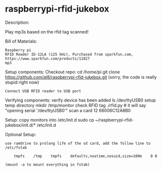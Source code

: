 raspberrypi-rfid-jukebox
========================

Description:

Play mp3s based on the rfid tag scanned!

Bill of Materials:

    Raspberry pi
    RFID Reader ID-12LA (125 kHz), Purchased from sparkfun.com, https://www.sparkfun.com/products/11827
    mp3

Setup components:
    Checkout repo:
        cd /home/pi
        git clone https://github.com/al8/raspberrypi-rfid-jukebox.git
        (sorry, the code is really stupid right now)

    Connect USB RFID reader to USB port

Verifying components:
    verify device has been added
        ls /dev/ttyUSB0
    setup temp directory
        mkdir /tmp/monitor
    check RFID tag
        ./rfid.py
        # it will say "opening serial '/dev/ttyUSB0'"
    scan a card
        12 66006C12A8B0

Setup:
    copy monitors into /etc/init.d
        sudo cp ~/raspberrypi-rfid-jukebox/init.d/* /etc/init.d

Optional Setup:

    use ramdrive to prolong life of the sd card, add the follow line to /etc/fstab

        tmpfs    /tmp    tmpfs    defaults,noatime,nosuid,size=100m    0 0

    (mount -a to mount everything in fstab)

